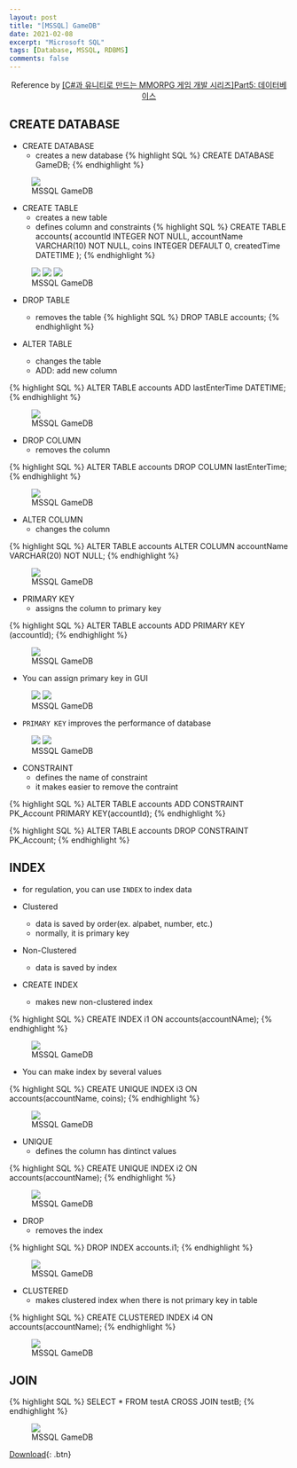 ```yaml
---
layout: post
title: "[MSSQL] GameDB"
date: 2021-02-08
excerpt: "Microsoft SQL"
tags: [Database, MSSQL, RDBMS]
comments: false
---
```


<center>Reference by <a href="https://www.inflearn.com/course/%EC%9C%A0%EB%8B%88%ED%8B%B0-MMORPG-%EA%B0%9C%EB%B0%9C-part5/dashboard">[C#과 유니티로 만드는 MMORPG 게임 개발 시리즈]Part5: 데이터베이스</a></center>


## CREATE DATABASE
* CREATE DATABASE
  - creates a new database
{% highlight SQL %}
CREATE DATABASE GameDB;
{% endhighlight %}

<figure>
  <a href="/assets/img/posts/mssql_baseball/0.jpg"><img src="/assets/img/posts/mssql_baseball/0.jpg"></a>
	<figcaption>MSSQL GameDB</figcaption>
</figure>

* CREATE TABLE
  - creates a new table
  - defines column and constraints
{% highlight SQL %}
CREATE TABLE accounts(
	accountId INTEGER NOT NULL,
	accountName VARCHAR(10) NOT NULL,
	coins INTEGER DEFAULT 0,
	createdTime DATETIME
);
{% endhighlight %}

<figure class="third">
  <a href="/assets/img/posts/mssql_baseball/1.jpg"><img src="/assets/img/posts/mssql_baseball/1.jpg"></a>
  <a href="/assets/img/posts/mssql_baseball/2.jpg"><img src="/assets/img/posts/mssql_baseball/2.jpg"></a>
  <a href="/assets/img/posts/mssql_baseball/3.jpg"><img src="/assets/img/posts/mssql_baseball/3.jpg"></a>
	<figcaption>MSSQL GameDB</figcaption>
</figure>

* DROP TABLE
  - removes the table
{% highlight SQL %}
DROP TABLE accounts;
{% endhighlight %}

* ALTER TABLE
  - changes the table
  - ADD: add new column

{% highlight SQL %}
ALTER TABLE accounts
ADD lastEnterTime DATETIME;
{% endhighlight %}

<figure>
  <a href="/assets/img/posts/mssql_baseball/4.jpg"><img src="/assets/img/posts/mssql_baseball/4.jpg"></a>
	<figcaption>MSSQL GameDB</figcaption>
</figure>

* DROP COLUMN
  - removes the column

{% highlight SQL %}
ALTER TABLE accounts
DROP COLUMN lastEnterTime;
{% endhighlight %}

<figure>
  <a href="/assets/img/posts/mssql_baseball/5.jpg"><img src="/assets/img/posts/mssql_baseball/5.jpg"></a>
	<figcaption>MSSQL GameDB</figcaption>
</figure>

* ALTER COLUMN
  - changes the column

{% highlight SQL %}
ALTER TABLE accounts
ALTER COLUMN accountName VARCHAR(20) NOT NULL;
{% endhighlight %}

<figure>
  <a href="/assets/img/posts/mssql_baseball/6.jpg"><img src="/assets/img/posts/mssql_baseball/6.jpg"></a>
	<figcaption>MSSQL GameDB</figcaption>
</figure>

* PRIMARY KEY
  - assigns the column to primary key

{% highlight SQL %}
ALTER TABLE accounts
ADD PRIMARY KEY (accountId);
{% endhighlight %}

<figure>
  <a href="/assets/img/posts/mssql_baseball/7.jpg"><img src="/assets/img/posts/mssql_baseball/7.jpg"></a>
	<figcaption>MSSQL GameDB</figcaption>
</figure>

  - You can assign primary key in GUI

<figure class="half">
  <a href="/assets/img/posts/mssql_baseball/8.jpg"><img src="/assets/img/posts/mssql_baseball/8.jpg"></a>
  <a href="/assets/img/posts/mssql_baseball/9.jpg"><img src="/assets/img/posts/mssql_baseball/9.jpg"></a>
	<figcaption>MSSQL GameDB</figcaption>
</figure>

  - `PRIMARY KEY` improves the performance of database

  <figure class="half">
  <a href="/assets/img/posts/mssql_baseball/10.jpg"><img src="/assets/img/posts/mssql_baseball/10.jpg"></a>
  <a href="/assets/img/posts/mssql_baseball/11.jpg"><img src="/assets/img/posts/mssql_baseball/11.jpg"></a>
	<figcaption>MSSQL GameDB</figcaption>
</figure>

* CONSTRAINT
  - defines the name of constraint
  - it makes easier to remove the contraint

{% highlight SQL %}
ALTER TABLE accounts
ADD CONSTRAINT PK_Account PRIMARY KEY(accountId);
{% endhighlight %}

{% highlight SQL %}
ALTER TABLE accounts
DROP CONSTRAINT PK_Account;
{% endhighlight %}

## INDEX
  - for regulation, you can use `INDEX` to index data

* Clustered
  - data is saved by order(ex. alpabet, number, etc.)
  - normally, it is primary key

* Non-Clustered
  - data is saved by index

* CREATE INDEX
  - makes new non-clustered index

{% highlight SQL %}
CREATE INDEX i1 ON accounts(accountNAme);
{% endhighlight %}

<figure>
  <a href="/assets/img/posts/mssql_baseball/12.jpg"><img src="/assets/img/posts/mssql_baseball/12.jpg"></a>
	<figcaption>MSSQL GameDB</figcaption>
</figure>

  - You can make index by several values

{% highlight SQL %}
CREATE UNIQUE INDEX i3 ON accounts(accountName, coins);
{% endhighlight %}

<figure>
  <a href="/assets/img/posts/mssql_baseball/15.jpg"><img src="/assets/img/posts/mssql_baseball/15.jpg"></a>
	<figcaption>MSSQL GameDB</figcaption>
</figure>


* UNIQUE
  - defines the column has dintinct values

{% highlight SQL %}
CREATE UNIQUE INDEX i2 ON accounts(accountName);
{% endhighlight %}

<figure>
  <a href="/assets/img/posts/mssql_baseball/13.jpg"><img src="/assets/img/posts/mssql_baseball/13.jpg"></a>
	<figcaption>MSSQL GameDB</figcaption>
</figure>

* DROP
  - removes the index

{% highlight SQL %}
DROP INDEX accounts.i1;
{% endhighlight %}

<figure>
  <a href="/assets/img/posts/mssql_baseball/14.jpg"><img src="/assets/img/posts/mssql_baseball/14.jpg"></a>
	<figcaption>MSSQL GameDB</figcaption>
</figure>

* CLUSTERED
  - makes clustered index when there is not primary key in table

{% highlight SQL %}
CREATE CLUSTERED INDEX i4 ON accounts(accountName);
{% endhighlight %}

<figure>
  <a href="/assets/img/posts/mssql_baseball/16.jpg"><img src="/assets/img/posts/mssql_baseball/16.jpg"></a>
	<figcaption>MSSQL GameDB</figcaption>
</figure>

## JOIN
{% highlight SQL %}
SELECT *
FROM testA
	CROSS JOIN testB;
{% endhighlight %}

<figure>
  <a href="/assets/img/posts/mssql_baseball/17.jpg"><img src="/assets/img/posts/mssql_baseball/17.jpg"></a>
	<figcaption>MSSQL GameDB</figcaption>
</figure>

[Download](https://github.com/leehuhlee/Database){: .btn}

